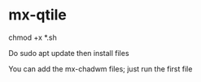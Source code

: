 # mx-qtile

chmod +x *.sh

Do sudo apt update then install files

You can add the mx-chadwm files; just run the first file
